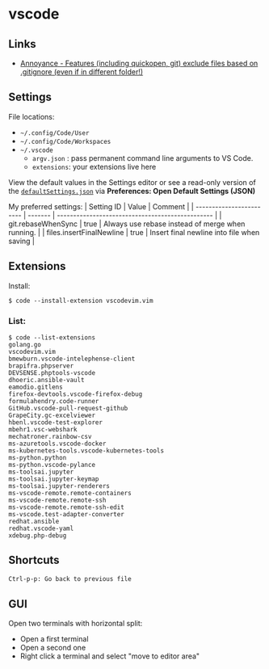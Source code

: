 # vscode

## Links
- [Annoyance - Features (including quickopen, git) exclude files based on .gitignore (even if in different folder!)](https://github.com/microsoft/vscode/issues/15604)

## Settings

File locations:

-  `~/.config/Code/User`
-  `~/.config/Code/Workspaces`
- `~/.vscode`
    - `argv.json` : pass permanent command line arguments to VS Code.
    - `extensions`: your extensions live here

View the default values in the Settings editor or see a read-only version of the [`defaultSettings.json`][defaults] via **Preferences: Open Default Settings (JSON)**

My preferred settings:
| Setting  ID                  | Value | Comment                                          |
| ------------------------ | ------- | ------------------------------------------------ |
| git.rebaseWhenSync       | true    | Always use rebase instead of merge when running. |
| files.insertFinalNewline | true    | Insert final newline into file when saving       |

[defaults]: https://code.visualstudio.com/docs/getstarted/settings#_default-settings

## Extensions

Install:

    $ code --install-extension vscodevim.vim

### List:
 
    $ code --list-extensions
    golang.go
    vscodevim.vim
    bmewburn.vscode-intelephense-client
    brapifra.phpserver
    DEVSENSE.phptools-vscode
    dhoeric.ansible-vault
    eamodio.gitlens
    firefox-devtools.vscode-firefox-debug
    formulahendry.code-runner
    GitHub.vscode-pull-request-github
    GrapeCity.gc-excelviewer
    hbenl.vscode-test-explorer
    mbehr1.vsc-webshark
    mechatroner.rainbow-csv
    ms-azuretools.vscode-docker
    ms-kubernetes-tools.vscode-kubernetes-tools
    ms-python.python
    ms-python.vscode-pylance
    ms-toolsai.jupyter
    ms-toolsai.jupyter-keymap
    ms-toolsai.jupyter-renderers
    ms-vscode-remote.remote-containers
    ms-vscode-remote.remote-ssh
    ms-vscode-remote.remote-ssh-edit
    ms-vscode.test-adapter-converter
    redhat.ansible
    redhat.vscode-yaml
    xdebug.php-debug

## Shortcuts

```txt
Ctrl-p-p: Go back to previous file
```

## GUI

Open two terminals with horizontal split:
- Open a first terminal
- Open a second one
- Right click a terminal and select "move to editor area"

